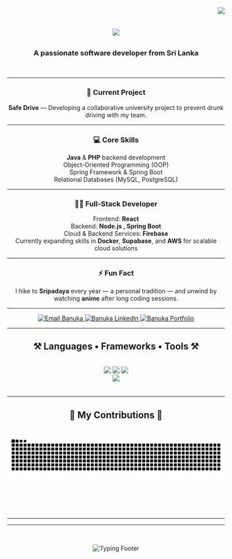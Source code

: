 <img align="right" src="https://visitor-badge.laobi.icu/badge?page_id=banuka2001.banuka2001" />

<h1 align="center">
    <img src="https://readme-typing-svg.herokuapp.com/?font=Righteous&size=35&center=true&vCenter=true&width=500&height=70&duration=4000&lines=Hi+There!+👋;+I'm+Banuka+Dilshan!;" />
</h1>

<h3 align="center">A passionate software developer from Sri Lanka </h3>

<br/>

<div align="center">

---

### 🚗 Current Project  
**Safe Drive** — Developing a collaborative university project to prevent drunk driving with my team.  

---

### 💻 Core Skills  
 **Java** & **PHP** backend development  
 Object-Oriented Programming (OOP)  
 Spring Framework & Spring Boot  
 Relational Databases (MySQL, PostgreSQL)  

---

### 🧑‍💻 Full-Stack Developer  
 Frontend: **React**  
 Backend: **Node.js , Spring Boot**   
 Cloud & Backend Services: **Firebase**  
 Currently expanding skills in **Docker**, **Supabase**, and **AWS** for scalable cloud solutions  

---

### ⚡ Fun Fact  
I hike to **Sripadaya** every year — a personal tradition — and unwind by watching **anime** after long coding sessions.

---

</div>

 
<div align="center">
  <a href="mailto:padbdilshan@gmail.com" target="_blank" rel="noopener noreferrer">
    <img 
      src="https://img.shields.io/badge/Gmail-333333?style=for-the-badge&logo=gmail&logoColor=red" 
      alt="Email Banuka"
    />
  </a>

  <a href="https://www.linkedin.com/in/banuka-dilshan-b41331140/" target="_blank" rel="noopener noreferrer">
    <img 
      src="https://img.shields.io/badge/LinkedIn-0077B5?style=for-the-badge&logo=linkedin&logoColor=white" 
      alt="Banuka LinkedIn"
    />
  </a>

  <a href="https://banuka2001.github.io/" target="_blank" rel="noopener noreferrer">
    <img 
      src="https://img.shields.io/badge/Portfolio-FF5722?style=for-the-badge&logo=todoist&logoColor=white" 
      alt="Banuka Portfolio"
    />
  </a>
</div>


 <hr/>
 
<h2 align="center">⚒️ Languages • Frameworks • Tools ⚒️</h2>
<br/>
<div align="center">
    <img src="https://skillicons.dev/icons?i=java,php,javascript,typescript,html,css,c,python" />
    <img src="https://skillicons.dev/icons?i=spring,react,nodejs,firebase,mysql,postgres,docker,aws" />
    <img src="https://skillicons.dev/icons?i=git,github,vscode,figma,tailwind" />
    <br>
 <img src="https://img.shields.io/badge/IDE-IntelliJ%20IDEA-red?style=for-the-badge&logo=intellijidea&logoColor=white" />
</div>


<br/>
<hr/>

<div align="center">
  <h2>🐍 My Contributions 🐍</h2>
  <br>
  <img alt="snake eating my contributions" src="https://raw.githubusercontent.com/banuka2001/banuka2001/output/github-contribution-grid-snake.svg" />
  
  <br/><br/><br/>
</div>

<hr/>

<hr/>

<br/>

<div align="center">
<!-- Typing Animation Footer -->
<p align="center">
  <img src="https://readme-typing-svg.herokuapp.com?font=Fira+Code&weight=500&size=22&pause=1000&center=true&vCenter=true&color=1ABC9C&width=440&height=45&lines=Thank+you+for+visiting!+%F0%9F%9A%80" alt="Typing Footer"/>
</p>


</div>

<br/>
